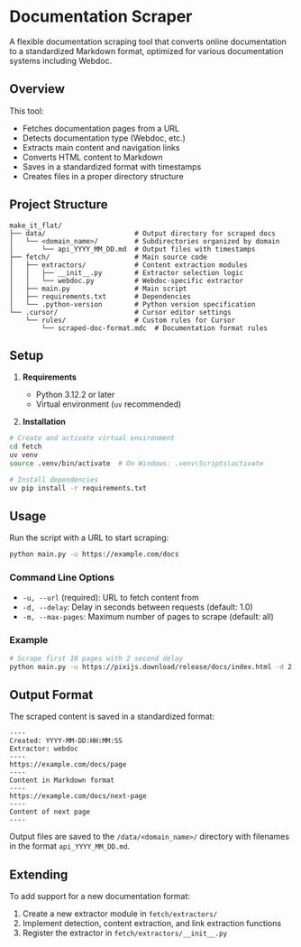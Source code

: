 # Documentation Scraper

A flexible documentation scraping tool that converts online documentation to a standardized Markdown format, optimized for various documentation systems including Webdoc.

## Overview

This tool:

- Fetches documentation pages from a URL
- Detects documentation type (Webdoc, etc.)
- Extracts main content and navigation links
- Converts HTML content to Markdown
- Saves in a standardized format with timestamps
- Creates files in a proper directory structure

## Project Structure

```
make_it_flat/
├── data/                      # Output directory for scraped docs
│   └── <domain_name>/         # Subdirectories organized by domain
│       └── api_YYYY_MM_DD.md  # Output files with timestamps
├── fetch/                     # Main source code
│   ├── extractors/            # Content extraction modules
│   │   ├── __init__.py        # Extractor selection logic
│   │   └── webdoc.py          # Webdoc-specific extractor
│   ├── main.py                # Main script
│   ├── requirements.txt       # Dependencies
│   └── .python-version        # Python version specification
└── .cursor/                   # Cursor editor settings
    └── rules/                 # Custom rules for Cursor
        └── scraped-doc-format.mdc  # Documentation format rules
```

## Setup

1. **Requirements**

   - Python 3.12.2 or later
   - Virtual environment (`uv` recommended)

2. **Installation**

```bash
# Create and activate virtual environment
cd fetch
uv venv
source .venv/bin/activate  # On Windows: .venv\Scripts\activate

# Install dependencies
uv pip install -r requirements.txt
```

## Usage

Run the script with a URL to start scraping:

```bash
python main.py -u https://example.com/docs
```

### Command Line Options

- `-u, --url` (required): URL to fetch content from
- `-d, --delay`: Delay in seconds between requests (default: 1.0)
- `-m, --max-pages`: Maximum number of pages to scrape (default: all)

### Example

```bash
# Scrape first 10 pages with 2 second delay
python main.py -u https://pixijs.download/release/docs/index.html -d 2 -m 10
```

## Output Format

The scraped content is saved in a standardized format:

```
----
Created: YYYY-MM-DD:HH:MM:SS
Extractor: webdoc
----
https://example.com/docs/page
----
Content in Markdown format
----
https://example.com/docs/next-page
----
Content of next page
----
```

Output files are saved to the `/data/<domain_name>/` directory with filenames in the format `api_YYYY_MM_DD.md`.

## Extending

To add support for a new documentation format:

1. Create a new extractor module in `fetch/extractors/`
2. Implement detection, content extraction, and link extraction functions
3. Register the extractor in `fetch/extractors/__init__.py`
